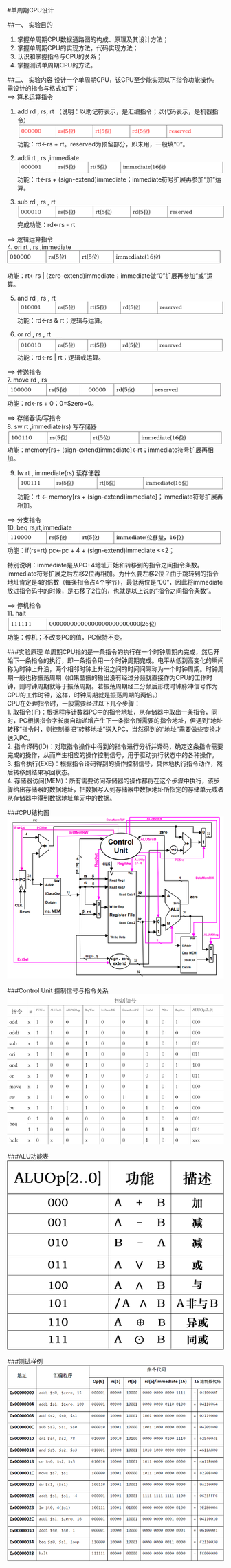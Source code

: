#单周期CPU设计

##一、 实验目的
1. 掌握单周期CPU数据通路图的构成、原理及其设计方法；  
2. 掌握单周期CPU的实现方法，代码实现方法；  
3. 认识和掌握指令与CPU的关系；  
4. 掌握测试单周期CPU的方法。  

##二、 实验内容
设计一个单周期CPU，该CPU至少能实现以下指令功能操作。需设计的指令与格式如下：  
==> 算术运算指令  
1. add  rd , rs, rt  （说明：以助记符表示，是汇编指令；以代码表示，是机器指令）
![](images/add.png)  
功能：rd←rs + rt。reserved为预留部分，即未用，一般填“0”。  
  
2. addi  rt , rs ,immediate  
![](images/addi.png)  
功能：rt←rs + (sign-extend)immediate；immediate符号扩展再参加“加”运算。  
  
3. sub  rd , rs , rt  
![](images/sub.png)  
完成功能：rd←rs - rt  
  
==> 逻辑运算指令  
4. ori  rt , rs ,immediate  
![](images/ori.png)  

功能：rt←rs | (zero-extend)immediate；immediate做“0”扩展再参加“或”运算。 
  
5. and  rd , rs , rt  
![](images/and.png)  
功能：rd←rs & rt；逻辑与运算。  
  
6. or  rd , rs , rt  
![](images/or.png)  
功能：rd←rs | rt；逻辑或运算。 
  
 ==> 传送指令  
7. move  rd , rs  
![](images/move.png)  
功能：rd←rs + $0 ；$0=$zero=0。  

==> 存储器读/写指令  
8. sw  rt ,immediate(rs) 写存储器  
![](images/sw.png)
功能：memory[rs+ (sign-extend)immediate]←rt；immediate符号扩展再相加。  
  
9. lw  rt , immediate(rs) 读存储器  
![](images/lw.png)  
功能：rt ← memory[rs + (sign-extend)immediate]；immediate符号扩展再相加。  
  
 ==> 分支指令  
10. beq  rs,rt,immediate  
![](images/beq.png)  
功能：if(rs=rt) pc←pc + 4 + (sign-extend)immediate <<2；  
  
特别说明：immediate是从PC+4地址开始和转移到的指令之间指令条数。immediate符号扩展之后左移2位再相加。为什么要左移2位？由于跳转到的指令地址肯定是4的倍数（每条指令占4个字节），最低两位是“00”，因此将immediate放进指令码中的时候，是右移了2位的，也就是以上说的“指令之间指令条数”。

==> 停机指令  
11. halt  
![](images/halt.png)  
功能：停机；不改变PC的值，PC保持不变。  
  
  
###实验原理
单周期CPU指的是一条指令的执行在一个时钟周期内完成，然后开始下一条指令的执行，即一条指令用一个时钟周期完成。电平从低到高变化的瞬间称为时钟上升沿，两个相邻时钟上升沿之间的时间间隔称为一个时钟周期。时钟周期一般也称振荡周期（如果晶振的输出没有经过分频就直接作为CPU的工作时钟，则时钟周期就等于振荡周期。若振荡周期经二分频后形成时钟脉冲信号作为CPU的工作时钟，这样，时钟周期就是振荡周期的两倍。）  
    CPU在处理指令时，一般需要经过以下几个步骤：  
    1. 取指令(IF)：根据程序计数器PC中的指令地址，从存储器中取出一条指令，同时，PC根据指令字长度自动递增产生下一条指令所需要的指令地址，但遇到“地址转移”指令时，则控制器把“转移地址”送入PC，当然得到的“地址”需要做些变换才送入PC。  
    2. 指令译码(ID)：对取指令操作中得到的指令进行分析并译码，确定这条指令需要完成的操作，从而产生相应的操作控制信号，用于驱动执行状态中的各种操作。  
    3. 指令执行(EXE)：根据指令译码得到的操作控制信号，具体地执行指令动作，然后转移到结果写回状态。  
    4. 存储器访问(MEM)：所有需要访问存储器的操作都将在这个步骤中执行，该步骤给出存储器的数据地址，把数据写入到存储器中数据地址所指定的存储单元或者从存储器中得到数据地址单元中的数据。  


###CPU结构图
![](images/overview.png)

###Control Unit 控制信号与指令关系
![](images/CU.png)

###ALU功能表
![](images/ALUOp.png)

###测试样例
![](images/testSamples.png)
